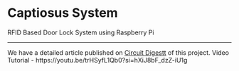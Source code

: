 # Captiosus System
 RFID Based Door Lock System using Raspberry Pi
 <hr>
 We have a detailed article published on <a href="[url](https://circuitdigest.com/microcontroller-projects/rfid-based-door-lock-system)">Circuit Digestt</a> of this project.
 Video Tutorial - https://youtu.be/trHSyfL1Qb0?si=hXiJ8bF_dzZ-iU1g
